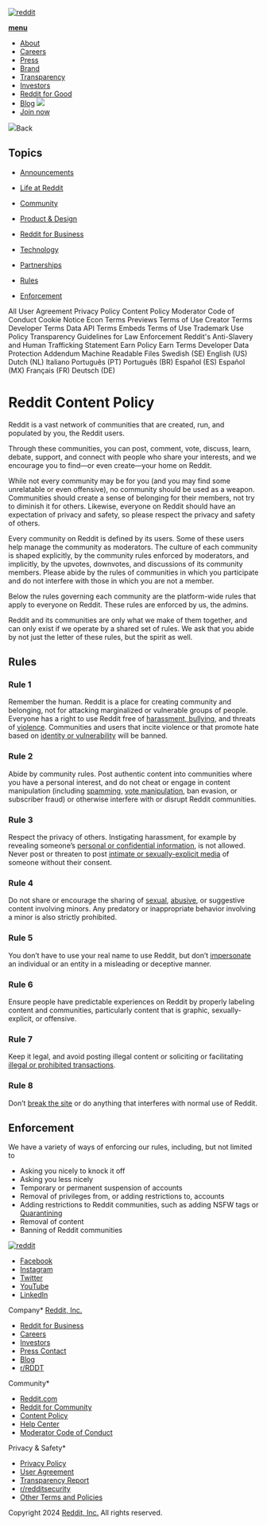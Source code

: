 [![reddit](https://www.redditinc.com/assets/images/site/Reddit_Lockup_Logo.svg)](https://www.redditinc.com/)

[**menu**](#)

* [About](https://www.redditinc.com/)
* [Careers](https://www.redditinc.com/careers)
* [Press](https://www.redditinc.com/press)
* [Brand](https://www.redditinc.com/brand)
* [Transparency](https://www.redditinc.com/transparency)
* [Investors](https://investor.redditinc.com/)
* [Reddit for Good](https://www.redditinc.com/reddit-for-good)
* [Blog](https://www.redditinc.com/blog) ![](/assets/icons/right-arrow.svg)
* [Join now](https://www.reddit.com/)

![](/assets/icons/left-arrow.svg)Back

Topics
------

* [Announcements](https://www.redditinc.com/blog/topic/announcements)
* [Life at Reddit](https://www.redditinc.com/blog/topic/life-at-reddit)
* [Community](https://www.redditinc.com/blog/topic/community)
* [Product & Design](https://www.redditinc.com/blog/topic/product-design)
* [Reddit for Business](https://www.redditinc.com/blog/topic/reddit-business)
* [Technology](https://www.redditinc.com/blog/topic/technology)
* [Partnerships](https://www.redditinc.com/blog/topic/partnerships)

* [Rules](#text-content1)
* [Enforcement](#text-content2)

All User Agreement Privacy Policy Content Policy Moderator Code of Conduct Cookie Notice Econ Terms Previews Terms of Use Creator Terms Developer Terms Data API Terms Embeds Terms of Use Trademark Use Policy Transparency Guidelines for Law Enforcement Reddit's Anti-Slavery and Human Trafficking Statement Earn Policy Earn Terms Developer Data Protection Addendum Machine Readable Files Swedish (SE) English (US) Dutch (NL) Italiano Português (PT) Português (BR) Español (ES) Español (MX) Français (FR) Deutsch (DE)

Reddit Content Policy
=====================

Reddit is a vast network of communities that are created, run, and populated by you, the Reddit users.

Through these communities, you can post, comment, vote, discuss, learn, debate, support, and connect with people who share your interests, and we encourage you to find—or even create—your home on Reddit.

While not every community may be for you (and you may find some unrelatable or even offensive), no community should be used as a weapon. Communities should create a sense of belonging for their members, not try to diminish it for others. Likewise, everyone on Reddit should have an expectation of privacy and safety, so please respect the privacy and safety of others.

Every community on Reddit is defined by its users. Some of these users help manage the community as moderators. The culture of each community is shaped explicitly, by the community rules enforced by moderators, and implicitly, by the upvotes, downvotes, and discussions of its community members. Please abide by the rules of communities in which you participate and do not interfere with those in which you are not a member.

Below the rules governing each community are the platform-wide rules that apply to everyone on Reddit. These rules are enforced by us, the admins.

Reddit and its communities are only what we make of them together, and can only exist if we operate by a shared set of rules. We ask that you abide by not just the letter of these rules, but the spirit as well.

Rules
-----

### Rule 1

Remember the human. Reddit is a place for creating community and belonging, not for attacking marginalized or vulnerable groups of people. Everyone has a right to use Reddit free of [harassment, bullying](https://www.reddithelp.com/hc/en-us/articles/360043071072), and threats of [violence](https://www.reddithelp.com/en/categories/rules-reporting/account-and-community-restrictions/do-not-post-violent-content). Communities and users that incite violence or that promote hate based on [identity or vulnerability](https://www.reddithelp.com/en/categories/rules-reporting/account-and-community-restrictions/promoting-hate-based-identity-or) will be banned.

### Rule 2

Abide by community rules. Post authentic content into communities where you have a personal interest, and do not cheat or engage in content manipulation (including [spamming](https://www.reddithelp.com/en/categories/rules-reporting/account-and-community-restrictions/what-constitutes-spam-am-i-spammer), [vote manipulation](https://www.reddithelp.com/hc/en-us/articles/360043066412), ban evasion, or subscriber fraud) or otherwise interfere with or disrupt Reddit communities.

### Rule 3

Respect the privacy of others. Instigating harassment, for example by revealing someone’s [personal or confidential information](https://www.reddithelp.com/en/categories/rules-reporting/account-and-community-restrictions/posting-someones-private-or-personal), is not allowed. Never post or threaten to post [intimate or sexually-explicit media](https://www.reddithelp.com/hc/en-us/articles/360043513411) of someone without their consent.

### Rule 4

Do not share or encourage the sharing of [sexual](https://support.reddithelp.com/hc/en-us/articles/360043075352), [abusive](https://support.reddithelp.com/hc/en-us/articles/17130615698964), or suggestive content involving minors. Any predatory or inappropriate behavior involving a minor is also strictly prohibited.

### Rule 5

You don’t have to use your real name to use Reddit, but don’t [impersonate](https://www.reddithelp.com/hc/en-us/articles/360043075032) an individual or an entity in a misleading or deceptive manner.

### Rule 6

Ensure people have predictable experiences on Reddit by properly labeling content and communities, particularly content that is graphic, sexually-explicit, or offensive.

### Rule 7

Keep it legal, and avoid posting illegal content or soliciting or facilitating [illegal or prohibited transactions](https://www.reddithelp.com/en/categories/rules-reporting/account-and-community-restrictions/reddits-policy-against-transactions).

### Rule 8

Don’t [break the site](https://www.reddithelp.com/en/categories/rules-reporting/account-and-community-restrictions/dont-break-site) or do anything that interferes with normal use of Reddit.

Enforcement
-----------

We have a variety of ways of enforcing our rules, including, but not limited to

* Asking you nicely to knock it off
* Asking you less nicely
* Temporary or permanent suspension of accounts
* Removal of privileges from, or adding restrictions to, accounts
* Adding restrictions to Reddit communities, such as adding NSFW tags or [Quarantining](https://www.reddithelp.com/hc/en-us/articles/360043069012)
* Removal of content
* Banning of Reddit communities

[![reddit](https://www.redditinc.com/assets/images/site/Reddit_Lockup_Logo.svg)](https://www.redditinc.com/)

* [Facebook](https://www.facebook.com/reddit)
* [Instagram](https://www.instagram.com/reddit)
* [Twitter](https://www.twitter.com/reddit)
* [YouTube](https://www.youtube.com/c/reddit)
* [LinkedIn](https://www.linkedin.com/company/reddit-com/)

Company* [Reddit, Inc.](https://www.redditinc.com/)
* [Reddit for Business](https://www.redditforbusiness.com/)
* [Careers](https://www.redditinc.com/careers)
* [Investors](http://investor.redditinc.com/)
* [Press Contact](https://www.redditinc.com/press)
* [Blog](https://www.redditinc.com/blog)
* [r/RDDT](https://www.reddit.com/r/RDDT/)

Community* 
* [Reddit.com](https://www.reddit.com/r/reddit/)
* [Reddit for Community](https://redditforcommunity.com/?utm_source=redditinc&utm_medium=redditinc&utm_campaign=evergreen)
* [Content Policy](https://www.redditinc.com/policies/content-policy)
* [Help Center](https://support.reddithelp.com/hc?utm_source=redditinc&utm_medium=footer&utm_campaign=evergreen)
* [Moderator Code of Conduct](https://www.redditinc.com/policies/moderator-code-of-conduct)

Privacy & Safety* 
* [Privacy Policy](https://www.reddit.com/policies/privacy-policy)
* [User Agreement](https://www.redditinc.com/policies/user-agreement/)
* [Transparency Report](https://www.redditinc.com/policies/transparency)
* [r/redditsecurity](https://www.reddit.com/r/redditsecurity/)
* [Other Terms and Policies](https://www.redditinc.com/policies/)

Copyright 2024 [Reddit, Inc.](https://www.reddit.com/) All rights reserved.